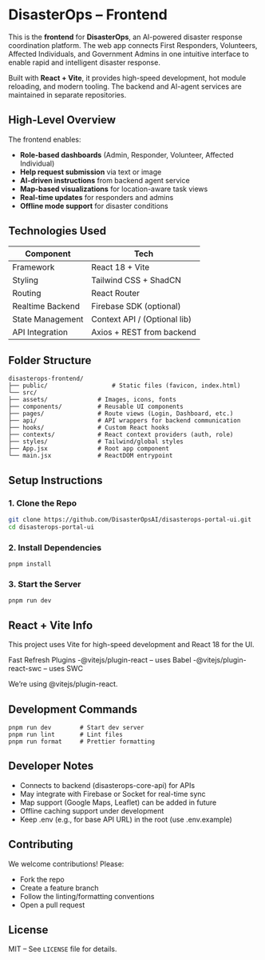#  DisasterOps – Frontend

This is the **frontend** for **DisasterOps**, an AI-powered disaster response coordination platform. The web app connects First Responders, Volunteers, Affected Individuals, and Government Admins in one intuitive interface to enable rapid and intelligent disaster response.

Built with **React + Vite**, it provides high-speed development, hot module reloading, and modern tooling. The backend and AI-agent services are maintained in separate repositories.


##  High-Level Overview

The frontend enables:

-  **Role-based dashboards** (Admin, Responder, Volunteer, Affected Individual)
-  **Help request submission** via text or image
-  **AI-driven instructions** from backend agent service
-  **Map-based visualizations** for location-aware task views
-  **Real-time updates** for responders and admins
-  **Offline mode support** for disaster conditions


##  Technologies Used

| Component         | Tech                        |
|------------------|-----------------------------|
| Framework         | React 18 + Vite             |
| Styling           | Tailwind CSS + ShadCN       |
| Routing           | React Router                |
| Realtime Backend  | Firebase SDK (optional)     |
| State Management  | Context API / (Optional lib)|
| API Integration   | Axios + REST from backend   |


## Folder Structure

```
disasterops-frontend/
├── public/                  # Static files (favicon, index.html)
└── src/
├── assets/              # Images, icons, fonts
├── components/          # Reusable UI components
├── pages/               # Route views (Login, Dashboard, etc.)
├── api/                 # API wrappers for backend communication
├── hooks/               # Custom React hooks
├── contexts/            # React context providers (auth, role)
├── styles/              # Tailwind/global styles
├── App.jsx              # Root app component
└── main.jsx             # ReactDOM entrypoint
```

##  Setup Instructions

### 1. Clone the Repo

```bash
git clone https://github.com/DisasterOpsAI/disasterops-portal-ui.git
cd disasterops-portal-ui
```

### 2. Install Dependencies
```
pnpm install
```

### 3. Start the Server
```
pnpm run dev
```

## React + Vite Info

This project uses Vite for high-speed development and React 18 for the UI.

Fast Refresh Plugins
-@vitejs/plugin-react – uses Babel
-@vitejs/plugin-react-swc – uses SWC

We’re using @vitejs/plugin-react.

## Development Commands
```
pnpm run dev        # Start dev server
pnpm run lint       # Lint files
pnpm run format     # Prettier formatting
```

## Developer Notes
- Connects to backend (disasterops-core-api) for APIs
- May integrate with Firebase or Socket for real-time sync
- Map support (Google Maps, Leaflet) can be added in future
- Offline caching support under development
- Keep .env (e.g., for base API URL) in the root (use .env.example)

## Contributing

We welcome contributions! Please:

- Fork the repo
- Create a feature branch
- Follow the linting/formatting conventions
- Open a pull request


## License

MIT – See `LICENSE` file for details.
